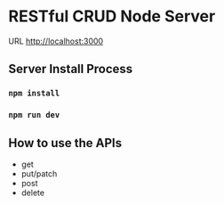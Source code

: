 # RESTful CRUD Node Server

URL [http://localhost:3000](http://localhost:3000)

## Server Install Process
### `npm install`
### `npm run dev`

## How to use the APIs
- get 
- put/patch 
- post 
- delete 


